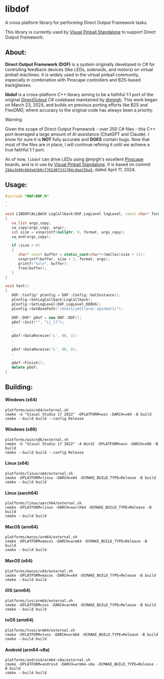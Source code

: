 # libdof

A cross platform library for performing Direct Output Framework tasks.

This library is currently used by [Visual Pinball Standalone](https://github.com/vpinball/vpinball/tree/standalone) to support Direct Output Framework.

## About:

**Direct Output Framework (DOF)** is a system originally developed in C# for controlling feedback devices (like LEDs, solenoids, and motors) on virtual pinball machines. It is widely used in the virtual pinball community, especially in combination with Pinscape controllers and B2S-based backglasses.

**libdof** is a cross-platform C++ library aiming to be a faithful 1:1 port of the original [DirectOutput](https://github.com/mjrgh/DirectOutput) C# codebase maintained by [@mjrgh](https://github.com/mjrgh). This work began on March 23, 2024, and builds on previous porting efforts like B2S and FlexDMD, where accuracy to the original code has always been a priority.

> [!WARNING]
> Given the scope of Direct Output Framework - over 250 C# files - this C++ port leveraged a large amount of AI assistance (ChatGPT and Claude). I know for sure it is **NOT** fully accurate and **DOES** contain bugs. Now that most of the files are in place, I will continue refining it until we achieve a true faithful 1:1 port.

As of now, `libdof` can drive LEDs using @mjrgh's excellent [Pinscape](http://mjrnet.org/pinscape) boards, and is in use by [Visual Pinball Standalone](https://github.com/vpinball/vpinball/tree/standalone). It is based on commit [`294a3449c66da43b0cf762d07331704cdae25ba5`](https://github.com/mjrgh/DirectOutput/commit/294a3449c66da43b0cf762d07331704cdae25ba5), dated April 11, 2024.

## Usage:

```cpp
#include "DOF/DOF.h"
.
.

void LIBDOFCALLBACK LogCallback(DOF_LogLevel logLevel, const char* format, va_list args)
{
   va_list args_copy;
   va_copy(args_copy, args);
   int size = vsnprintf(nullptr, 0, format, args_copy);
   va_end(args_copy);

   if (size > 0)
   {
      char* const buffer = static_cast<char*>(malloc(size + 1));
      vsnprintf(buffer, size + 1, format, args);
      printf("%s\n", buffer);
      free(buffer);
   }
}

void test()
{
   DOF::Config* pConfig = DOF::Config::GetInstance();
   pConfig->SetLogCallback(LogCallback);
   pConfig->SetLogLevel(DOF_LogLevel_DEBUG);
   pConfig->SetBasePath("/Users/jmillard/.vpinball/");

   DOF::DOF* pDof = new DOF::DOF();
   pDof->Init("", "ij_l7");
   .
   .
   pDof->DataReceive('L', 88, 1);
   .
   .
   pDof->DataReceive('L', 88, 0);
   .
   .
   pDof->Finish();
   delete pDof;
}
```

## Building:

#### Windows (x64)

```shell
platforms/win/x64/external.sh
cmake -G "Visual Studio 17 2022" -DPLATFORM=win -DARCH=x64 -B build
cmake --build build --config Release
```

#### Windows (x86)

```shell
platforms/win/x86/external.sh
cmake -G "Visual Studio 17 2022" -A Win32 -DPLATFORM=win -DARCH=x86 -B build
cmake --build build --config Release
```

#### Linux (x64)
```shell
platforms/linux/x64/external.sh
cmake -DPLATFORM=linux -DARCH=x64 -DCMAKE_BUILD_TYPE=Release -B build
cmake --build build
```

#### Linux (aarch64)
```shell
platforms/linux/aarch64/external.sh
cmake -DPLATFORM=linux -DARCH=aarch64 -DCMAKE_BUILD_TYPE=Release -B build
cmake --build build
```

#### MacOS (arm64)
```shell
platforms/macos/arm64/external.sh
cmake -DPLATFORM=macos -DARCH=arm64 -DCMAKE_BUILD_TYPE=Release -B build
cmake --build build
```

#### MacOS (x64)
```shell
platforms/macos/x64/external.sh
cmake -DPLATFORM=macos -DARCH=x64 -DCMAKE_BUILD_TYPE=Release -B build
cmake --build build
```

#### iOS (arm64)
```shell
platforms/ios/arm64/external.sh
cmake -DPLATFORM=ios -DARCH=arm64 -DCMAKE_BUILD_TYPE=Release -B build
cmake --build build
```

#### tvOS (arm64)
```shell
platforms/tvos/arm64/external.sh
cmake -DPLATFORM=tvos -DARCH=arm64 -DCMAKE_BUILD_TYPE=Release -B build
cmake --build build
```

#### Android (arm64-v8a)
```shell
platforms/android/arm64-v8a/external.sh
cmake -DPLATFORM=android -DARCH=arm64-v8a -DCMAKE_BUILD_TYPE=Release -B build
cmake --build build
```
